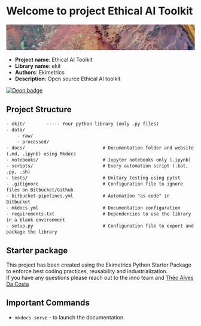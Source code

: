 # Welcome to project Ethical AI Toolkit
![](assets/banner.png)

- **Project name**: Ethical AI Toolkit
- **Library name**: ekit
- **Authors**: Ekimetrics
- **Description**: Open source Ethical AI toolkit

[![Deon badge](https://img.shields.io/badge/ethics%20checklist-deon-brightgreen.svg?style=popout-square)](http://deon.drivendata.org/)



## Project Structure
```
- ekit/        ----- Your python library (only .py files)
- data/
    - raw/
    - processed/
- docs/                             # Documentation folder and website (.md, .ipynb) using Mkdocs
- notebooks/                        # Jupyter notebooks only (.ipynb)
- scripts/                          # Every automation script (.bat, .py, .sh)
- tests/                            # Unitary testing using pytst
- .gitignore                        # Configuration file to ignore files on Bitbucket/Github
- bitbucket-pipelines.yml           # Automation "as-code" in Bitbucket
- mkdocs.yml                        # Documentation configuration
- requirements.txt                  # Dependencies to use the library in a blank environment
- setup.py                          # Configuration file to export and package the library                   
```


## Starter package
This project has been created using the Ekimetrics Python Starter Package to enforce best coding practices, reusability and industrialization. <br>
If you have any questions please reach out to the inno team and [Théo Alves Da Costa](mailto:theo.alvesdacosta@ekimetrics.com)



## Important Commands

* `mkdocs serve` - to launch the documentation.